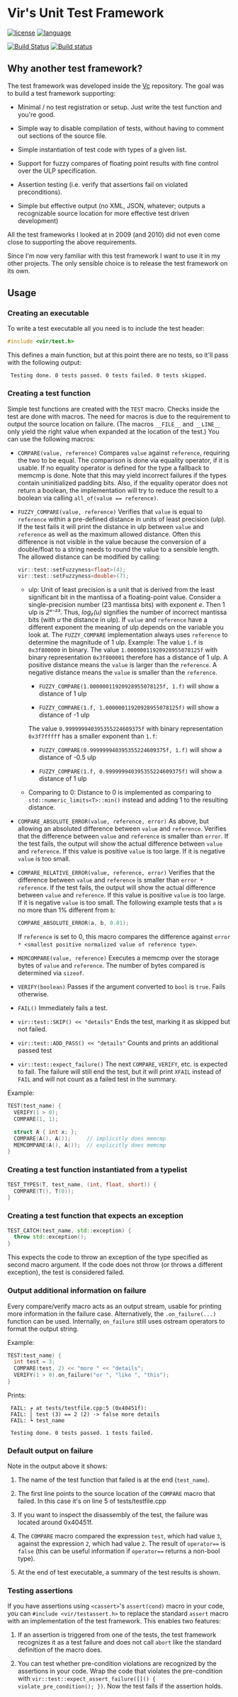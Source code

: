 # Vir's Unit Test Framework

[![license](https://img.shields.io/github/license/mattkretz/virtest.svg)](https://github.com/mattkretz/virtest/blob/master/LICENSE)
[![language](https://img.shields.io/badge/language-C%2B%2B11-blue.svg)](https://isocpp.org/)

[![Build Status](https://travis-ci.org/mattkretz/virtest.svg)](https://travis-ci.org/mattkretz/virtest)
[![Build status](https://ci.appveyor.com/api/projects/status/lxqk5tqs4og6dr3e?svg=true)](https://ci.appveyor.com/project/mattkretz/virtest)

## Why another test framework?

The test framework was developed inside the [Vc](https://github.com/VcDevel/Vc) repository.
The goal was to build a test framework supporting:

* Minimal / no test registration or setup. Just write the test function and you're good.

* Simple way to disable compilation of tests, without having to comment out sections of the source
  file.

* Simple instantiation of test code with types of a given list.

* Support for fuzzy compares of floating point results with fine control over the ULP specification.

* Assertion testing (i.e. verify that assertions fail on violated preconditions).

* Simple but effective output (no XML, JSON, whatever; outputs a recognizable source location for more
  effective test driven development)

All the test frameworks I looked at in 2009 (and 2010) did not even come close to supporting the
above requirements.

Since I'm now very familiar with this test framework I want to use it in my other projects. The only
sensible choice is to release the test framework on its own.

## Usage

### Creating an executable
To write a test executable all you need is to include the test header:
```cpp
#include <vir/test.h>
```

This defines a main function, but at this point there are no tests, so it'll pass with the following
output:
```
 Testing done. 0 tests passed. 0 tests failed. 0 tests skipped.
```

### Creating a test function
Simple test functions are created with the `TEST` macro. Checks inside the test are done with
macros. The need for macros is due to the requirement to output the source location on failure. (The
macros `__FILE__` and `__LINE__` only yield the right value when expanded at the location of the
test.) You can use the following macros:

* `COMPARE(value, reference)`
  Compares `value` against `reference`, requiring the two to be equal. The comparison is done via
  equality operator, if it is usable. If no equality operator is defined for the type a fallback to
  memcmp is done. Note that this may yield incorrect failures if the types contain uninitialized
  padding bits. Also, if the equality operator does not return a boolean, the implementation will
  try to reduce the result to a boolean via calling `all_of(value == reference)`.

* `FUZZY_COMPARE(value, reference)`
  Verifies that `value` is equal to `reference` within a pre-defined distance 
  in units of least precision (ulp). If the test fails it will print the 
  distance in ulp between `value` and `reference` as well as the maximum 
  allowed distance. Often this difference is not visible in the value because 
  the conversion of a double/float to a string needs to round the value to a 
  sensible length. The allowed distance can be modified by calling:
  ```cpp
  vir::test::setFuzzyness<float>(4);
  vir::test::setFuzzyness<double>(7);
  ```
 
  * ulp: Unit of least precision is a unit that is derived from the least 
    significant bit in the mantissa of a floating-point value. Consider a 
    single-precision number (23 mantissa bits) with exponent *e*. Then 1 ulp is 
    *2ᵉ⁻²³*. Thus, *log₂(u)* signifies the number of incorrect mantissa bits 
    (with *u* the distance in ulp). If `value` and `reference` have a different 
    exponent the meaning of ulp depends on the variable you look at. The 
    `FUZZY_COMPARE` implementation always uses `reference` to determine the 
    magnitude of 1 ulp. Example: The value `1.f` is `0x3f800000` in binary. The 
    value `1.00000011920928955078125f` with binary representation `0x3f800001` 
    therefore has a distance of 1 ulp. A positive distance means the `value` is 
    larger than the `reference`. A negative distance means the `value` is 
    smaller than the `reference`.
    * `FUZZY_COMPARE(1.00000011920928955078125f, 1.f)` will show a distance of 
      1 ulp

    * `FUZZY_COMPARE(1.f, 1.00000011920928955078125f)` will show a distance of 
      -1 ulp
      
    The value `0.999999940395355224609375f` with binary representation 
    `0x3f7fffff` has a smaller exponent than `1.f`:
    * `FUZZY_COMPARE(0.999999940395355224609375f, 1.f)` will show a distance of
      -0.5 ulp

    * `FUZZY_COMPARE(1.f, 0.999999940395355224609375f)` will show a distance of 
      1 ulp
 
  * Comparing to 0: Distance to 0 is implemented as comparing to 
    `std::numeric_limits<T>::min()` instead and adding 1 to the resulting 
    distance.

* `COMPARE_ABSOLUTE_ERROR(value, reference, error)`
  As above, but allowing an absoluted difference between `value` and `reference`.
  Verifies that the difference between `value` and `reference` is smaller than 
  `error`. If the test fails, the output will show the actual difference 
  between `value` and `reference`. If this value is positive `value` is too 
  large. If it is negative `value` is too small.

* `COMPARE_RELATIVE_ERROR(value, reference, error)`
  Verifies that the difference between `value` and `reference` is smaller than 
  `error * reference`. If the test fails, the output will show the actual 
  difference between `value` and `reference`. If this value is positive `value` 
  is too large. If it is negative `value` is too small. The following example 
  tests that `a` is no more than 1% different from `b`:
  ```cpp
  COMPARE_ABSOLUTE_ERROR(a, b, 0.01);
  ```
  If `reference` is set to 0, this macro compares the difference against `error *
  <smallest positive normalized value of reference type>`.

* `MEMCOMPARE(value, reference)`
  Executes a memcmp over the storage bytes of `value` and `reference`. The 
  number of bytes compared is determined via `sizeof`.

* `VERIFY(boolean)`
  Passes if the argument converted to `bool` is `true`. Fails otherwise.

* `FAIL()`
  Immediately fails a test.

* `vir::test::SKIP() << "details"`
  Ends the test, marking it as skipped but not failed.

* `vir::test::ADD_PASS() << "details"`
  Counts and prints an additional passed test

* `vir::test::expect_failure()`
  The next `COMPARE`, `VERIFY`, etc. is expected to fail. The failure will 
  still end the test, but it will print `XFAIL` instead of `FAIL` and will not 
  count as a failed test in the summary.

Example:
```cpp
TEST(test_name) {
  VERIFY(1 > 0);
  COMPARE(1, 1);

  struct A { int x; };
  COMPARE(A(), A());     // implicitly does memcmp
  MEMCOMPARE(A(), A());  // explicitly does memcmp
}
```

### Creating a test function instantiated from a typelist
```cpp
TEST_TYPES(T, test_name, (int, float, short)) {
  COMPARE(T(), T(0));
}
```

### Creating a test function that expects an exception
```cpp
TEST_CATCH(test_name, std::exception) {
  throw std::exception();
}
```

This expects the code to throw an exception of the type specified as second 
macro argument. If the code does not throw (or throws a different exception),
the test is considered failed.

### Output additional information on failure
Every compare/verify macro acts as an output stream, usable for printing more 
information in the failure case. Alternatively, the `.on_failure(...)` function 
can be used. Internally, `on_failure` still uses ostream operators to format 
the output string.

Example:
```cpp
TEST(test_name) {
  int test = 3;
  COMPARE(test, 2) << "more " << "details";
  VERIFY(1 > 0).on_failure("or ", "like ", "this");
}
```
Prints:
```
 FAIL: ┍ at tests/testfile.cpp:5 (0x40451f):
 FAIL: │ test (3) == 2 (2) -> false more details
 FAIL: ┕ test_name

 Testing done. 0 tests passed. 1 tests failed.
```

### Default output on failure
Note in the output above it shows:

1. The name of the test function that failed is at the end (`test_name`).

2. The first line points to the source location of the `COMPARE` macro that 
   failed. In this case it's on line 5 of tests/testfile.cpp

3. If you want to inspect the disassembly of the test, the failure was located 
   around 0x40451f.

4. The `COMPARE` macro compared the expression `test`, which had value `3`, 
   against the expression `2`, which had value `2`. The result of `operator==` 
   is `false` (this can be useful information if `operator==` returns a 
   non-bool type).

5. At the end of test executable, a summary of the test results is shown.

### Testing assertions
If you have assertions using `<cassert>`'s `assert(cond)` macro in your code, 
you can `#include <vir/testassert.h>` to replace the standard `assert` macro 
with an implementation of the test framework. This enables two features:

1. If an assertion is triggered from one of the tests, the test framework 
   recognizes it as a test failure and does not call `abort` like the standard 
   definition of the macro does.

2. You can test whether pre-condition violations are recognized by the 
   assertions in your code. Wrap the code that violates the pre-condition with 
   `vir::test::expect_assert_failure([]() { violate_pre_condition(); })`. Now 
   the test fails if the assertion holds.
